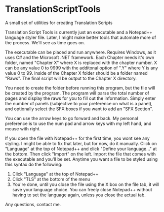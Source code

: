 # TranslationScriptTools
A small set of utilities for creating Translation Scripts

Translation Script Tools is currently just an executable and a Notepad++ language styler file.
Later, I might make better tools that automate more of the process. We'll see as time goes on.

The executable can be placed and run anywhere. Requires Windows, as it uses C# and the Microsoft .NET framework.
Each Chapter needs it's own folder, named "Chapter X" where X is replaced with the chapter number.
X can be any value 0 to 9999 with the additonal option of ".Y" where Y is any value 0 to 99.
Inside of the Chapter X folder should be a folder named "Raws". The final script will be output to the Chapter X directory.

You need to create the folder before running this program, but the file will be created by the program.
The program will parse the total number of pages and display the raws for you to fill out the information.
Simply enter the number of panels (subjective to your preference on what is a panel), and optionally select the SFX boxes if you want to add an "SFX Section".

You can use the arrow keys to go forward and back. My personal preference is to use the num pad and arrow keys with my left hand, and mouse with right.

If you open the file with Notepad++ for the first time, you wont see any styling. I might be able to fix that later, but for now, do it manually.
Click on "Language" at the top of Notepad++ and click "Define your language..." at the bottom. Then click "Import" on the left.
Import the file that comes with the executable and you'll be set. Anytime you want a file to be styled using this syntax do the following:

1. Click "Language" at the top of Notepad++
2. Click "TLS" at the bottom of the menu
3. You're done, until you close the file using the X box on the file tab, it will save your language choice.
You can freely close Notepad++ without having to set the language again, unless you close the actual tab.

Any questions, contact me.